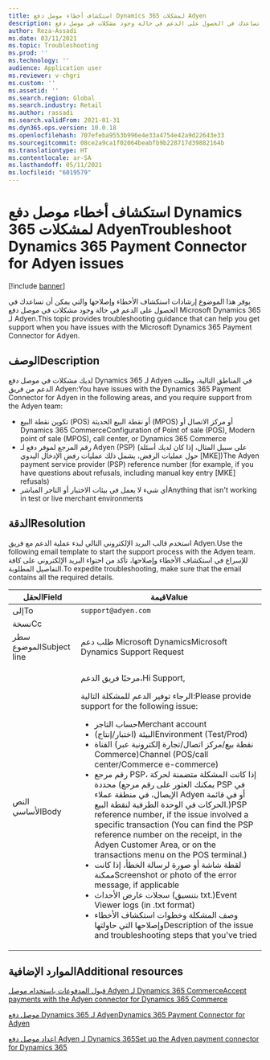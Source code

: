 ```yaml
---
title: استكشاف أخطاء موصل دفع Dynamics 365 لمشكلات Adyen
description: يوفر هذا الموضوع إرشادات استكشاف الأخطاء وإصلاحها والتي يمكن أن تساعدك في الحصول على الدعم في حالة وجود مشكلات في موصل دفع Microsoft Dynamics 365 لـ Adyen.
author: Reza-Assadi
ms.date: 03/11/2021
ms.topic: Troubleshooting
ms.prod: ''
ms.technology: ''
audience: Application user
ms.reviewer: v-chgri
ms.custom: ''
ms.assetid: ''
ms.search.region: Global
ms.search.industry: Retail
ms.author: rassadi
ms.search.validFrom: 2021-01-31
ms.dyn365.ops.version: 10.0.18
ms.openlocfilehash: 707efeba9553b996e4e33a4754e42a9d22643e33
ms.sourcegitcommit: 08ce2a9ca1f02064beabfb9b228717d39882164b
ms.translationtype: HT
ms.contentlocale: ar-SA
ms.lasthandoff: 05/11/2021
ms.locfileid: "6019579"
---
```

# <a name="troubleshoot-dynamics-365-payment-connector-for-adyen-issues"></a><span data-ttu-id="cffc7-103">استكشاف أخطاء موصل دفع Dynamics 365 لمشكلات Adyen</span><span class="sxs-lookup"><span data-stu-id="cffc7-103">Troubleshoot Dynamics 365 Payment Connector for Adyen issues</span></span>

[!include [banner](../../includes/banner.md)]

<span data-ttu-id="cffc7-104">يوفر هذا الموضوع إرشادات استكشاف الأخطاء وإصلاحها والتي يمكن أن تساعدك في الحصول على الدعم في حالة وجود مشكلات في موصل دفع Microsoft Dynamics 365 لـ Adyen.</span><span class="sxs-lookup"><span data-stu-id="cffc7-104">This topic provides troubleshooting guidance that can help you get support when you have issues with the Microsoft Dynamics 365 Payment Connector for Adyen.</span></span>

## <a name="description"></a><span data-ttu-id="cffc7-105">الوصف</span><span class="sxs-lookup"><span data-stu-id="cffc7-105">Description</span></span>

<span data-ttu-id="cffc7-106">لديك مشكلات في موصل دفع Dynamics 365 لـ Adyen في المناطق التالية، وطلبت الدعم من فريق Adyen:</span><span class="sxs-lookup"><span data-stu-id="cffc7-106">You have issues with the Dynamics 365 Payment Connector for Adyen in the following areas, and you require support from the Adyen team:</span></span>

- <span data-ttu-id="cffc7-107">تكوين نقطة البيع (POS) أو نقطة البيع الحديثة (MPOS) أو مركز الاتصال أو Dynamics 365 Commerce</span><span class="sxs-lookup"><span data-stu-id="cffc7-107">Configuration of Point of sale (POS), Modern point of sale (MPOS), call center, or Dynamics 365 Commerce</span></span>
- <span data-ttu-id="cffc7-108">رقم المرجع لموفر دفع لـ Adyen (PSP) (على سبيل المثال، إذا كان لديك أسئلة حول عمليات الرفض، يشمل ذلك عمليات رفض الإدخال اليدوي \[MKE\])</span><span class="sxs-lookup"><span data-stu-id="cffc7-108">The Adyen payment service provider (PSP) reference number (for example, if you have questions about refusals, including manual key entry \[MKE\] refusals)</span></span>
- <span data-ttu-id="cffc7-109">أي شيء لا يعمل في بيئات الاختبار أو التاجر المباشر</span><span class="sxs-lookup"><span data-stu-id="cffc7-109">Anything that isn't working in test or live merchant environments</span></span>

## <a name="resolution"></a><span data-ttu-id="cffc7-110">الدقة</span><span class="sxs-lookup"><span data-stu-id="cffc7-110">Resolution</span></span>

<span data-ttu-id="cffc7-111">استخدم قالب البريد الإلكتروني التالي لبدء عملية الدعم مع فريق Adyen.</span><span class="sxs-lookup"><span data-stu-id="cffc7-111">Use the following email template to start the support process with the Adyen team.</span></span> <span data-ttu-id="cffc7-112">للإسراع في استكشاف الأخطاء وإصلاحها، تأكد من احتواء البريد الإلكتروني على كافة التفاصيل المطلوبة.</span><span class="sxs-lookup"><span data-stu-id="cffc7-112">To expedite troubleshooting, make sure that the email contains all the required details.</span></span>

| <span data-ttu-id="cffc7-113">الحقل</span><span class="sxs-lookup"><span data-stu-id="cffc7-113">Field</span></span>        | <span data-ttu-id="cffc7-114">قيمة</span><span class="sxs-lookup"><span data-stu-id="cffc7-114">Value</span></span> |
|--------------|-------|
| <span data-ttu-id="cffc7-115">إلى</span><span class="sxs-lookup"><span data-stu-id="cffc7-115">To</span></span>           | `support@adyen.com` |
| <span data-ttu-id="cffc7-116">نسخة</span><span class="sxs-lookup"><span data-stu-id="cffc7-116">Cc</span></span>           | |
| <span data-ttu-id="cffc7-117">سطر الموضوع</span><span class="sxs-lookup"><span data-stu-id="cffc7-117">Subject line</span></span> | <span data-ttu-id="cffc7-118">طلب دعم Microsoft Dynamics</span><span class="sxs-lookup"><span data-stu-id="cffc7-118">Microsoft Dynamics Support Request</span></span> |
| <span data-ttu-id="cffc7-119">النص الأساسي</span><span class="sxs-lookup"><span data-stu-id="cffc7-119">Body</span></span>         | <p><span data-ttu-id="cffc7-120">مرحبًا فريق الدعم،</span><span class="sxs-lookup"><span data-stu-id="cffc7-120">Hi Support,</span></span></p><p><span data-ttu-id="cffc7-121">الرجاء توفير الدعم للمشكلة التالية:</span><span class="sxs-lookup"><span data-stu-id="cffc7-121">Please provide support for the following issue:</span></span></p><ul><li><span data-ttu-id="cffc7-122">حساب التاجر</span><span class="sxs-lookup"><span data-stu-id="cffc7-122">Merchant account</span></span></li><li><span data-ttu-id="cffc7-123">البيئة (اختبار/إنتاج)</span><span class="sxs-lookup"><span data-stu-id="cffc7-123">Environment (Test/Prod)</span></span></li><li><span data-ttu-id="cffc7-124">القناة (نقطة بيع/مركز اتصال/تجارة إلكترونية عبر Commerce)</span><span class="sxs-lookup"><span data-stu-id="cffc7-124">Channel (POS/call center/Commerce e-commerce)</span></span></li><li><span data-ttu-id="cffc7-125">رقم مرجع PSP، إذا كانت المشكلة متضمنة لحركة محددة (يمكنك العثور على رقم مرجع PSP في الإيصال، في منطقة عملاء Adyen أو في قائمة الحركات في الوحدة الطرفية لنقطة البيع.)</span><span class="sxs-lookup"><span data-stu-id="cffc7-125">PSP reference number, if the issue involved a specific transaction (You can find the PSP reference number on the receipt, in the Adyen Customer Area, or on the transactions menu on the POS terminal.)</span></span></li><li><span data-ttu-id="cffc7-126">لقطة شاشة أو صورة لرسالة الخطأ، إذا كانت ممكنة</span><span class="sxs-lookup"><span data-stu-id="cffc7-126">Screenshot or photo of the error message, if applicable</span></span></li><li><span data-ttu-id="cffc7-127">سجلات عارض الأحداث (بتنسيق txt.)</span><span class="sxs-lookup"><span data-stu-id="cffc7-127">Event Viewer logs (in .txt format)</span></span></li><li><span data-ttu-id="cffc7-128">وصف المشكلة وخطوات استكشاف الأخطاء وإصلاحها التي حاولتها</span><span class="sxs-lookup"><span data-stu-id="cffc7-128">Description of the issue and troubleshooting steps that you've tried</span></span></li></ul> |

## <a name="additional-resources"></a><span data-ttu-id="cffc7-129">الموارد الإضافية</span><span class="sxs-lookup"><span data-stu-id="cffc7-129">Additional resources</span></span>

[<span data-ttu-id="cffc7-130">قبول المدفوعات باستخدام موصل Adyen لـ Dynamics 365 Commerce</span><span class="sxs-lookup"><span data-stu-id="cffc7-130">Accept payments with the Adyen connector for Dynamics 365 Commerce</span></span>](https://www.adyen.com/partners/dynamics-365-commerce)

[<span data-ttu-id="cffc7-131">موصل دفع Dynamics 365 لـ Adyen</span><span class="sxs-lookup"><span data-stu-id="cffc7-131">Dynamics 365 Payment Connector for Adyen</span></span>](../dev-itpro/adyen-connector.md)

[<span data-ttu-id="cffc7-132">إعداد موصل دفع Adyen لـ Dynamics 365</span><span class="sxs-lookup"><span data-stu-id="cffc7-132">Set up the Adyen payment connector for Dynamics 365</span></span>](https://docs.adyen.com/plugins/microsoft-dynamics)
